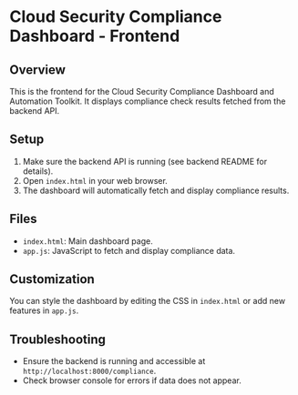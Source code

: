 # Cloud Security Compliance Dashboard - Frontend

## Overview
This is the frontend for the Cloud Security Compliance Dashboard and Automation Toolkit. It displays compliance check results fetched from the backend API.

## Setup
1. Make sure the backend API is running (see backend README for details).
2. Open `index.html` in your web browser.
3. The dashboard will automatically fetch and display compliance results.

## Files
- `index.html`: Main dashboard page.
- `app.js`: JavaScript to fetch and display compliance data.

## Customization
You can style the dashboard by editing the CSS in `index.html` or add new features in `app.js`.

## Troubleshooting
- Ensure the backend is running and accessible at `http://localhost:8000/compliance`.
- Check browser console for errors if data does not appear.
